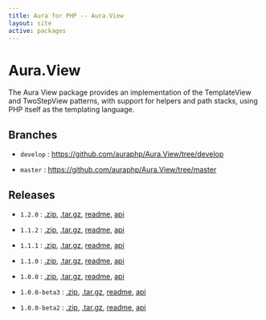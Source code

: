 ```yaml
---
title: Aura for PHP -- Aura.View
layout: site
active: packages
---
```


Aura.View
=========

The Aura View package provides an implementation of the TemplateView and TwoStepView patterns, with support for helpers and path stacks, using PHP itself as the templating language.

Branches
--------

- `develop` : <https://github.com/auraphp/Aura.View/tree/develop>

- `master` : <https://github.com/auraphp/Aura.View/tree/master>

Releases
--------

- `1.2.0` : [.zip](https://github.com/auraphp/Aura.View/zipball/1.2.0), [.tar.gz](https://github.com/auraphp/Aura.View/tarball/1.2.0), [readme](1.2.0/), [api](1.2.0/api/)

- `1.1.2` : [.zip](https://github.com/auraphp/Aura.View/zipball/1.1.2), [.tar.gz](https://github.com/auraphp/Aura.View/tarball/1.1.2), [readme](1.1.2/), [api](1.1.2/api/)

- `1.1.1` : [.zip](https://github.com/auraphp/Aura.View/zipball/1.1.1), [.tar.gz](https://github.com/auraphp/Aura.View/tarball/1.1.1), [readme](1.1.1/), [api](1.1.1/api/)

- `1.1.0` : [.zip](https://github.com/auraphp/Aura.View/zipball/1.1.0), [.tar.gz](https://github.com/auraphp/Aura.View/tarball/1.1.0), [readme](1.1.0/), [api](1.1.0/api/)

- `1.0.0` : [.zip](https://github.com/auraphp/Aura.View/zipball/1.0.0), [.tar.gz](https://github.com/auraphp/Aura.View/tarball/1.0.0), [readme](1.0.0/), [api](1.0.0/api/)

- `1.0.0-beta3` : [.zip](https://github.com/auraphp/Aura.View/zipball/1.0.0-beta3), [.tar.gz](https://github.com/auraphp/Aura.View/tarball/1.0.0-beta3), [readme](1.0.0-beta3/), [api](1.0.0-beta3/api/)

- `1.0.0-beta2` : [.zip](https://github.com/auraphp/Aura.View/zipball/1.0.0-beta2), [.tar.gz](https://github.com/auraphp/Aura.View/tarball/1.0.0-beta2), [readme](1.0.0-beta2/), [api](1.0.0-beta2/api/)
